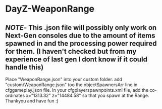 # DayZ-WeaponRange
*NOTE*- This .json file will possibly only work on Next-Gen consoles due to the amount of items spawned in and the processing power required for them. (I haven't checked but from my experience of last gen I dont know if it could handle this)
---
Place "WeaponRange.json" into your custom folder.
add "custom/WeaponRange.json" too the objectSpawnersArr line in cfggameplay.json file.
In your cfgplayerspawnpoints.xml file, add the co-ordinates x="1313.32" z="14484.58" so that you spawn at the Range.
Thankyou and have fun :)
